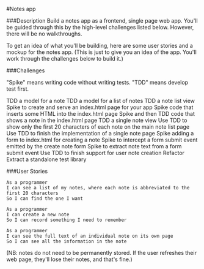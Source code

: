 #Notes app

###Description
Build a notes app as a frontend, single page web app. You'll be guided through this by the high-level challenges listed below. However, there will be no walkthroughs.

To get an idea of what you'll be building, here are some user stories and a mockup for the notes app. (This is just to give you an idea of the app. You'll work through the challenges below to build it.)

###Challenges

"Spike" means writing code without writing tests. "TDD" means develop test first.

TDD a model for a note
TDD a model for a list of notes
TDD a note list view
Spike to create and serve an index.html page for your app
Spike code that inserts some HTML into the index.html page
Spike and then TDD code that shows a note in the index.html page
TDD a single note view
Use TDD to show only the first 20 characters of each note on the main note list page
Use TDD to finish the implementation of a single note page
Spike adding a form to index.html for creating a note
Spike to intercept a form submit event emitted by the create note form
Spike to extract note text from a form submit event
Use TDD to finish support for user note creation
Refactor
Extract a standalone test library

###User Stories

```
As a programmer
I can see a list of my notes, where each note is abbreviated to the first 20 characters
So I can find the one I want
```

```
As a programmer
I can create a new note
So I can record something I need to remember
```

```
As a programmer
I can see the full text of an individual note on its own page
So I can see all the information in the note
```

(NB: notes do not need to be permanently stored.  If the user refreshes their web page, they'll lose their notes, and that's fine.)
